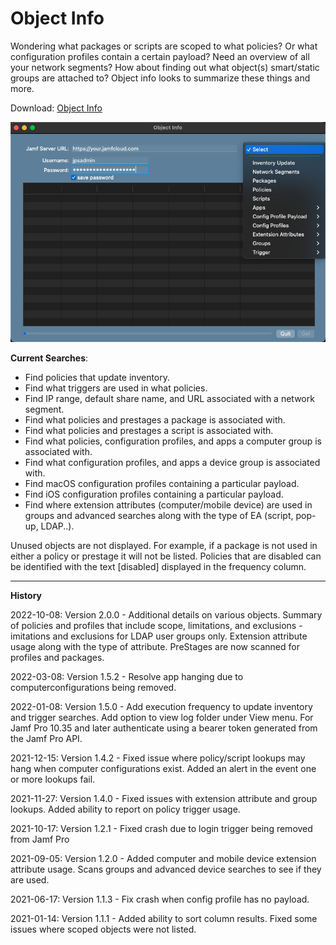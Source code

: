 # Object Info

Wondering what packages or scripts are scoped to what policies?  Or what configuration profiles contain a certain payload?  Need an overview of all your network segments?  How about finding out what object(s) smart/static groups are attached to?  Object info looks to summarize these things and more.

Download: [Object Info](https://github.com/BIG-RAT/Object-Info/releases/download/current/Object.Info.zip)

![alt text](./images/ObjectInfo.png "Object Info")

**Current Searches**:

* Find policies that update inventory.
* Find what triggers are used in what policies.
* Find IP range, default share name, and URL associated with a network segment.
* Find what policies and prestages a package is associated with.
* Find what policies and prestages a script is associated with.
* Find what policies, configuration profiles, and apps a computer group is associated with.
* Find what configuration profiles, and apps a device group is associated with.
* Find macOS configuration profiles containing a particular payload.
* Find iOS configuration profiles containing a particular payload.  
* Find where extension attributes (computer/mobile device) are used in groups and advanced searches along with the type of EA (script, pop-up, LDAP..).
	
Unused objects are not displayed.  For example, if a package is not used in either a policy or prestage it will not be listed.  Policies that are disabled can be identified with the text [disabled] displayed in the frequency column.
<hr>

**History**

2022-10-08: Version 2.0.0 - Additional details on various objects. Summary of policies and profiles that include scope, limitations, and exclusions - imitations and exclusions for LDAP user groups only. Extension attribute usage along with the type of attribute. PreStages are now scanned for profiles and packages.

2022-03-08: Version 1.5.2 - Resolve app hanging due to computerconfigurations being removed.

2022-01-08: Version 1.5.0 - Add execution frequency to update inventory and trigger searches.  Add option to view log folder under View menu.  For Jamf Pro 10.35 and later authenticate using a bearer token generated from the Jamf Pro API.

2021-12-15: Version 1.4.2 - Fixed issue where policy/script lookups may hang when computer configurations exist.  Added an alert in the event one or more lookups fail.

2021-11-27: Version 1.4.0 - Fixed issues with extension attribute and group lookups.  Added ability to report on policy trigger usage.

2021-10-17: Version 1.2.1 - Fixed crash due to login trigger being removed from Jamf Pro

2021-09-05: Version 1.2.0 - Added computer and mobile device extension attribute usage.  Scans groups and advanced device searches to see if they are used.

2021-06-17: Version 1.1.3 - Fix crash when config profile has no payload.

2021-01-14: Version 1.1.1 - Added ability to sort column results.  Fixed some issues where scoped objects were not listed.